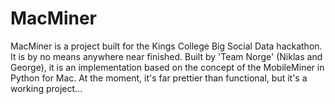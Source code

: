 MacMiner
========

MacMiner is a project built for the Kings College Big Social Data hackathon. It is by no means anywhere near finished. Built by 'Team Norge' (Niklas and George), it is an implementation based on the concept of the MobileMiner in Python for Mac. At the moment, it's far prettier than functional, but it's a working project...
